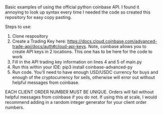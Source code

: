 
Basic examples of using the official python coinbase API.  I found it annoying to look up syntax every time I needed the 
code so created this repository for easy copy pasting.

Steps to use:
1) Clone respository
2) Create a Trading Key here: https://docs.cloud.coinbase.com/advanced-trade-api/docs/auth#cloud-api-keys.  Note, coinbase 
allows you to create API keys in 2 locations.  This one has to be here for the code to work
3) Fill in the API trading key information on lines 4 and 5 of main.py 
4) Run this within your IDE: pip3 install coinbase-advanced-py
5) Run code.  You'll need to have enough USD/USDC currency for buys and enough of the cryptocurrency for sells, otherwise
will error out without helpful messages from coinbase.

EACH CLIENT ORDER NUMBER MUST BE UNIQUE.  Orders will fail without helpful messages from coinbase if you do not.  If using this at scale, I would recommend adding in a random integer generator for your client order numbers.

